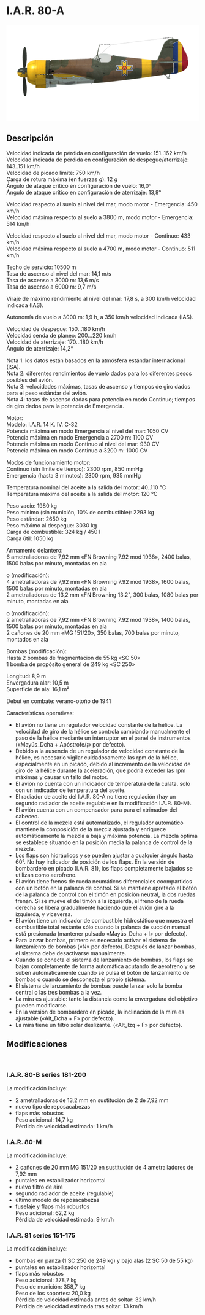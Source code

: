 # I.A.R. 80-A  
  
![iar80a](../images/iar80a.png)  
  
## Descripción  
  
Velocidad indicada de pérdida en configuración de vuelo: 151..162 km/h  
Velocidad indicada de pérdida en configuración de despegue/aterrizaje: 143..151 km/h  
Velocidad de picado límite: 750 km/h  
Carga de rotura máxima (en fuerzas <i>g</i>): 12 <i>g</i>  
Ángulo de ataque crítico en configuración de vuelo: 16,0°  
Ángulo de ataque crítico en configuración de aterrizaje: 13,8°  
  
Velocidad respecto al suelo al nivel del mar, modo motor - Emergencia: 450 km/h  
Velocidad máxima respecto al suelo a 3800 m, modo motor - Emergencia: 514 km/h  
  
Velocidad respecto al suelo al nivel del mar, modo motor - Continuo: 433 km/h  
Velocidad máxima respecto al suelo a 4700 m, modo motor - Continuo: 511 km/h  
  
Techo de servicio: 10500 m  
Tasa de ascenso al nivel del mar: 14,1 m/s  
Tasa de ascenso a 3000 m: 13,6 m/s  
Tasa de ascenso a 6000 m: 9,7 m/s  
  
Viraje de máximo rendimiento al nivel del mar: 17,8 s, a 300 km/h velocidad indicada (IAS).  
  
Autonomía de vuelo a 3000 m: 1,9 h, a 350 km/h velocidad indicada (IAS).  
  
Velocidad de despegue: 150...180 km/h  
Velocidad senda de planeo: 200...220 km/h  
Velocidad de aterrizaje: 170...180 km/h  
Ángulo de aterrizaje: 14,2°  
  
Nota 1: los datos están basados en la atmósfera estándar internacional (ISA).  
Nota 2: diferentes rendimientos de vuelo dados para los diferentes pesos posibles del avión.  
Nota 3: velocidades máximas, tasas de ascenso y tiempos de giro dados para el peso estándar del avión.  
Nota 4: tasas de ascenso dadas para potencia en modo Continuo; tiempos de giro dados para la potencia de Emergencia.  
  
Motor:  
Modelo: I.A.R. 14 K. IV. C-32  
Potencia máxima en modo Emergencia al nivel del mar: 1050 CV  
Potencia máxima en modo Emergencia a 2700 m: 1100 CV  
Potencia máxima en modo Continuo al nivel del mar: 930 CV  
Potencia máxima en modo Continuo a 3200 m: 1000 CV  
  
Modos de funcionamiento motor:  
Continuo (sin límite de tiempo): 2300 rpm, 850 mmHg  
Emergencia (hasta 3 minutos): 2300 rpm, 935 mmHg  
  
Temperatura nominal del aceite a la salida del motor: 40..110 °C  
Temperatura máxima del aceite a la salida del motor: 120 °C  
  
Peso vacío: 1980 kg  
Peso mínimo (sin munición, 10% de combustible): 2293 kg  
Peso estándar: 2650 kg  
Peso máximo al despegue: 3030 kg  
Carga de combustible: 324 kg / 450 l  
Carga útil: 1050 kg  
  
Armamento delantero:  
6 ametralladoras de 7,92 mm «FN Browning 7.92 mod 1938», 2400 balas, 1500 balas por minuto, montadas en ala  
  
o (modificación):  
4 ametralladoras de 7,92 mm «FN Browning 7.92 mod 1938», 1600 balas, 1500 balas por minuto, montadas en ala  
2 ametralladoras de 13,2 mm «FN Browning 13.2", 300 balas, 1080 balas por minuto, montadas en ala  
  
o (modificación):  
2 ametralladoras de 7,92 mm «FN Browning 7.92 mod 1938», 1400 balas, 1500 balas por minuto, montadas en ala  
2 cañones de 20 mm «MG 151/20», 350 balas, 700 balas por minuto, montados en ala  
  
  
Bombas (modificación):  
Hasta 2 bombas de fragmentacion de 55 kg «SC 50»  
1 bomba de propósito general de 249 kg «SC 250»  
  
Longitud: 8,9 m  
Envergadura alar: 10,5 m  
Superficie de ala: 16,1 m²  
  
Debut en combate: verano-otoño de 1941  
  
Características operativas:  
- El avión no tiene un regulador velocidad constante de la hélice. La velocidad de giro de la hélice se controla cambiando manualmente el paso de la hélice mediante un interruptor en el panel de instrumentos («Mayús_Dcha + Apóstrofe/¡» por defecto).  
- Debido a la ausencia de un regulador de velocidad constante de la hélice, es necesario vigilar cuidadosamente las rpm de la hélice, especialmente en un picado, debido al incremento de la velocidad de giro de la hélice durante la aceleración, que podría exceder las rpm máximas y causar un fallo del motor.  	
- El avión no cuenta con un indicador de temperatura de la culata, solo con un indicador de temperatura del aceite.  
- El radiador de aceite del I.A.R. 80-A no tiene regulación (hay un segundo radiador de aceite regulable en la modificación I.A.R. 80-M).  
- El avión cuenta con un compensador para para el «trimado» del cabeceo.  
- El control de la mezcla está automatizado, el regulador automático mantiene la composición de la mezcla ajustada y enriquece automáticamente la mezcla a baja y máxima potencia. La mezcla óptima se establece situando en la posición media la palanca de control de la mezcla.  
- Los flaps son hidráulicos y se pueden ajustar a cualquier ángulo hasta 60°. No hay indicador de posición de los flaps. En la versión de bombardero en picado (I.A.R. 81), los flaps completamente bajados se utilizan como aerofreno.  
- El avión tiene frenos de rueda neumáticos diferenciales coompartidos con un botón en la palanca de control. Si se mantiene apretado el bótón de la palanca de control con el timón en posición neutral, la dos ruedas frenan. Si se mueve el del timón a la izquierda, el freno de la rueda derecha se libera gradualmente haciendo que el avión gire a la izquierda, y viceversa.  
- El avión tiene un indicador de combustible hidrostático que muestra el combustible total restante sólo cuando la palanca de succión manual está presionada (mantener pulsado «Mayús_Dcha + I» por defecto).  
- Para lanzar bombas, primero es necesario activar el sistema de lanzamiento de bombas («N» por defecto). Después de lanzar bombas, el sistema debe desactivarse manualmente.  
- Cuando se conecta el sistema de lanzamiento de bombas, los flaps se bajan completamente de forma automática acutando de aerofreno y se suben automáticamente cuando se pulsa el botón de lanzamiento de bombas o cuando se desconecta el propio sistema.  
- El sistema de lanzamiento de bombas puede lanzar solo la bomba central o las tres bombas a la vez.  
- La mira es ajustable: tanto la distancia como la envergadura del objetivo pueden modificarse.  
- En la versión de bombardero en picado, la inclinación de la mira es ajustable («Alt_Dcha + F» por defecto).  
- La mira tiene un filtro solar deslizante. («Alt_Izq + F» por defecto).  
  
## Modificaciones  
  ﻿
  
### I.A.R. 80-B series 181-200  
  
La modificación incluye:  
- 2 ametralladoras de 13,2 mm en sustitución de 2 de 7,92 mm  
- nuevo tipo de reposacabezas  
- flaps más robustos  
Peso adicional: 14,7 kg  
Pérdida de velocidad estimada: 1 km/h  ﻿
  
### I.A.R. 80-M  
  
La modificación incluye:  
- 2 cañones de 20 mm MG 151/20 en sustitución de 4 ametralladores de 7,92 mm  
- puntales en estabilizador horizontal  
- nuevo filtro de aire  
- segundo radiador de aceite (regulable)  
- último modelo de reposacabezas  
- fuselaje y flaps más robustos  
Peso adicional: 62,2 kg  
Pérdida de velocidad estimada: 9 km/h  ﻿
  
### I.A.R. 81 series 151-175  
  
La modificación incluye:  
- bombas en panza (1 SC 250 de 249 kg) y bajo alas (2 SC 50 de 55 kg)  
- puntales en estabilizador horizontal  
- flaps más robustos  
Peso adicional: 378,7 kg  
Peso de munición: 358,7 kg  
Peso de los soportes: 20,0 kg  
Pérdida de velocidad estimada antes de soltar: 32 km/h  
Pérdida de velocidad estimada tras soltar: 13 km/h  
